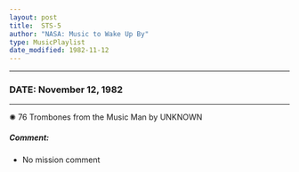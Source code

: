 ```yaml
---
layout: post
title:  STS-5
author: "NASA: Music to Wake Up By"
type: MusicPlaylist
date_modified: 1982-11-12
---
```


----
### DATE: November 12, 1982
----
✺ 76 Trombones from the Music Man by UNKNOWN

##### Comment:
* No mission comment
